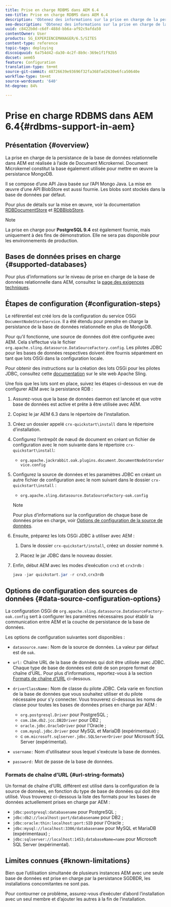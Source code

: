 ```yaml
---
title: Prise en charge RDBMS dans AEM 6.4
seo-title: Prise en charge RDBMS dans AEM 6.4
description: 'Obtenez des informations sur la prise en charge de la persistance de la base de données relationnelle dans AEM 6.4 et les options de configuration disponibles. '
seo-description: 'Obtenez des informations sur la prise en charge de la persistance de la base de données relationnelle dans AEM 6.4 et les options de configuration disponibles. '
uuid: c8422b0d-c6df-488d-bb6a-af92c9afda50
contentOwner: User
products: SG_EXPERIENCEMANAGER/6.5/SITES
content-type: reference
topic-tags: deploying
discoiquuid: 6a754d42-da30-4c2f-8b9c-369e1f1f92b5
docset: aem65
feature: Configuration
translation-type: tm+mt
source-git-commit: 48726639e93696f32fa368fad2630e6fca50640e
workflow-type: tm+mt
source-wordcount: '640'
ht-degree: 84%

---
```



# Prise en charge RDBMS dans AEM 6.4{#rdbms-support-in-aem}

## Présentation {#overview}

La prise en charge de la persistance de la base de données relationnelle dans AEM est réalisée à l’aide de Document Microkernel. Document Microkernel constitut la base également utilisée pour mettre en œuvre la persistance MongoDB.

Il se compose d’une API Java basée sur l’API Mongo Java. La mise en œuvre d’une API BlobStore est aussi fournie. Les blobs sont stockés dans la base de données par défaut.

Pour plus de détails sur la mise en œuvre, voir la documentation [ RDBDocumentStore](https://jackrabbit.apache.org/oak/docs/apidocs/org/apache/jackrabbit/oak/plugins/document/rdb/RDBDocumentStore.html) et [RDBBlobStore](https://jackrabbit.apache.org/oak/docs/apidocs/org/apache/jackrabbit/oak/plugins/document/rdb/RDBBlobStore.html).

>[!NOTE]
>
>La prise en charge pour **PostgreSQL 9.4** est également fournie, mais uniquement à des fins de démonstration. Elle ne sera pas disponible pour les environnements de production. 

## Bases de données prises en charge {#supported-databases}

Pour plus d’informations sur le niveau de prise en charge de la base de données relationnelle dans AEM, consultez la [page des exigences techniques](/help/sites-deploying/technical-requirements.md).

## Étapes de configuration {#configuration-steps}

Le référentiel est créé lors de la configuration du service OSGi `DocumentNodeStoreService`. Il a été étendu pour prendre en charge la persistance de la base de données relationnelle en plus de MongoDB.

Pour qu’il fonctionne, une source de données doit être configurée avec AEM. Cela s’effectue via le fichier `org.apache.sling.datasource.DataSourceFactory.config`. Les pilotes JDBC pour les bases de données respectives doivent être fournis séparément en tant que lots OSGi dans la configuration locale.

Pour obtenir des instructions sur la création des lots OSGi pour les pilotes JDBC, consultez cette [ documentation](https://sling.apache.org/documentation/bundles/datasource-providers.html#convert-driver-jars-to-bundle) sur le site web Apache Sling.

Une fois que les lots sont en place, suivez les étapes ci-dessous en vue de configurer AEM avec la persistance RDB :

1. Assurez-vous que la base de données daemon est lancée et que votre base de données est active et prête à être utilisée avec AEM.
1. Copiez le jar AEM 6.3 dans le répertoire de l’installation.
1. Créez un dossier appelé `crx-quickstart\install` dans le répertoire d’installation.
1. Configurez l’entrepôt de nœud de document en créant un fichier de configuration avec le nom suivante dans le répertoire `crx-quickstart\install`:

   * `org.apache.jackrabbit.oak.plugins.document.DocumentNodeStoreService.config`

1. Configurez la source de données et les paramètres JDBC en créant un autre fichier de configuration avec le nom suivant dans le dossier `crx-quickstart\install` :

   * `org.apache.sling.datasource.DataSourceFactory-oak.config`
   >[!NOTE]
   >
   >Pour plus d’informations sur la configuration de chaque base de données prise en charge, voir [Options de configuration de la source de données](/help/sites-deploying/rdbms-support-in-aem.md#data-source-configuration-options).

1. Ensuite, préparez les lots OSGi JDBC à utiliser avec AEM :

   1. Dans le dossier `crx-quickstart/install`, créez un dossier nommé `9`.

   1. Placez le jar JDBC dans le nouveau dossier. 

1. Enfin, début AEM avec les modes d’exécution `crx3` et `crx3rdb` :

   ```java
   java -jar quickstart.jar -r crx3,crx3rdb
   ```

## Options de configuration des sources de données {#data-source-configuration-options}

La configuration OSGi de `org.apache.sling.datasource.DataSourceFactory-oak.config` sert à configurer les paramètres nécessaires pour établir la communication entre AEM et la couche de persistance de la base de données.

Les options de configuration suivantes sont disponibles :

* `datasource.name:` Nom de la source de données. La valeur par défaut est de `oak`.

* `url:` Chaîne URL de la base de données qui doit être utilisée avec JDBC. Chaque type de base de données est doté de son propre format de chaîne d’URL. Pour plus d’informations, reportez-vous à la section [Formats de chaîne d’URL](/help/sites-deploying/rdbms-support-in-aem.md#url-string-formats) ci-dessous.

* `driverClassName:` Nom de classe du pilote JDBC. Cela varie en fonction de la base de données que vous souhaitez utiliser et du pilote nécessaire pour s’y connecter. Vous trouverez ci-dessous les noms de classe pour toutes les bases de données prises en charge par AEM :

   * `org.postgresql.Driver` pour PostgreSQL ;
   * `com.ibm.db2.jcc.DB2Driver` pour DB2 ;
   * `oracle.jdbc.OracleDriver` pour l&#39;Oracle ;
   *  `com.mysql.jdbc.Driver` pour MySQL et MariaDB (expérimentaux) ;
   * c `om.microsoft.sqlserver.jdbc.SQLServerDriver` pour Microsoft SQL Server (expérimental).

* `username:` Nom d&#39;utilisateur sous lequel s&#39;exécute la base de données.

* `password:` Mot de passe de la base de données.

### Formats de chaîne d’URL {#url-string-formats}

Un format de chaîne d’URL différent est utilisé dans la configuration de la source de données, en fonction du type de base de données qui doit être utilisé. Vous trouverez ci-dessous la liste des formats pour les bases de données actuellement prises en charge par AEM :

* `jdbc:postgresql:databasename` pour PostgreSQL ;
* `jdbc:db2://localhost:port/databasename` pour DB2 ;
* `jdbc:oracle:thin:localhost:port:SID` pour l&#39;Oracle ;
*  `jdbc:mysql://localhost:3306/databasename` pour MySQL et MariaDB (expérimentaux) ;
* `jdbc:sqlserver://localhost:1453;databaseName=name` pour Microsoft SQL Server (expérimental).

## Limites connues {#known-limitations}

Bien que l’utilisation simultanée de plusieurs instances AEM avec une seule base de données est prise en charge par la persistance SGDBDR, les installations concomitantes ne sont pas.

Pour contourner ce problème, assurez-vous d’exécuter d’abord l’installation avec un seul membre et d’ajouter les autres à la fin de l’installation.

